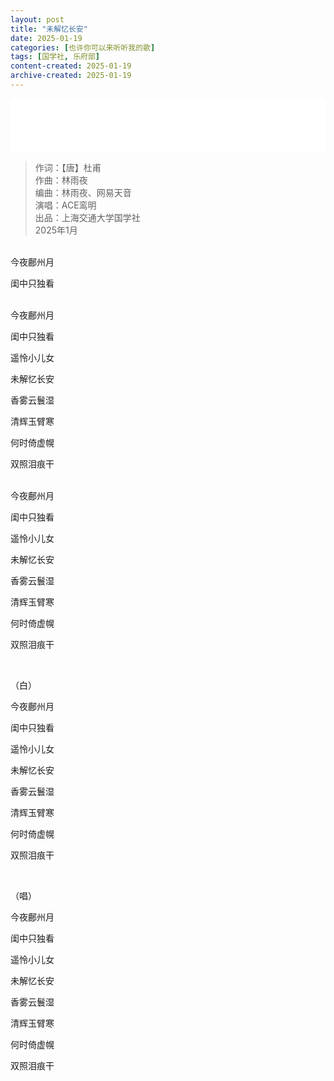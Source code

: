 ```yaml
---
layout: post
title: "未解忆长安"
date: 2025-01-19
categories: [也许你可以来听听我的歌]
tags: [国学社, 乐府部]
content-created: 2025-01-19
archive-created: 2025-01-19
---
```


<iframe frameborder="no" border="0" marginwidth="0" marginheight="0" width="100%" height=86 src="//music.163.com/outchain/player?type=2&id=2667564747&auto=0&height=66"></iframe>

> 作词：【唐】杜甫  
> 作曲：林雨夜  
> 编曲：林雨夜、网易天音  
> 演唱：ACE鸾明  
> 出品：上海交通大学国学社  
> 2025年1月

<br>
今夜鄜州月

闺中只独看

<br>
今夜鄜州月

闺中只独看

遥怜小儿女

未解忆长安

香雾云鬟湿

清辉玉臂寒

何时倚虚幌

双照泪痕干


<br>
今夜鄜州月

闺中只独看

遥怜小儿女

未解忆长安

香雾云鬟湿

清辉玉臂寒

何时倚虚幌

双照泪痕干

<br>

（白）

今夜鄜州月

闺中只独看

遥怜小儿女

未解忆长安

香雾云鬟湿

清辉玉臂寒

何时倚虚幌

双照泪痕干

<br>

（唱）

今夜鄜州月

闺中只独看

遥怜小儿女

未解忆长安

香雾云鬟湿

清辉玉臂寒

何时倚虚幌

双照泪痕干

